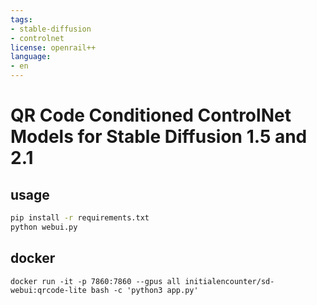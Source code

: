 ```yaml
---
tags:
- stable-diffusion
- controlnet
license: openrail++
language:
- en
---
```

# QR Code Conditioned ControlNet Models for Stable Diffusion 1.5 and 2.1


## usage
```bash
pip install -r requirements.txt
python webui.py
```

## docker 
```shell
docker run -it -p 7860:7860 --gpus all initialencounter/sd-webui:qrcode-lite bash -c 'python3 app.py'
```
